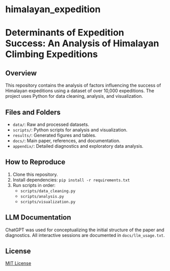 # himalayan_expedition
# Determinants of Expedition Success: An Analysis of Himalayan Climbing Expeditions

## Overview
This repository contains the analysis of factors influencing the success of Himalayan expeditions using a dataset of over 10,000 expeditions. The project uses Python for data cleaning, analysis, and visualization.

## Files and Folders
- `data/`: Raw and processed datasets.
- `scripts/`: Python scripts for analysis and visualization.
- `results/`: Generated figures and tables.
- `docs/`: Main paper, references, and documentation.
- `appendix/`: Detailed diagnostics and exploratory data analysis.

## How to Reproduce
1. Clone this repository.
2. Install dependencies: `pip install -r requirements.txt`
3. Run scripts in order:
   - `scripts/data_cleaning.py`
   - `scripts/analysis.py`
   - `scripts/visualization.py`

## LLM Documentation
ChatGPT was used for conceptualizing the initial structure of the paper and diagnostics. All interactive sessions are documented in `docs/llm_usage.txt`.

## License
[MIT License](LICENSE)
